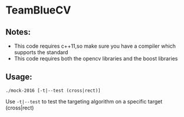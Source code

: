 # TeamBlueCV
## Notes:
* This code requires c++11,so make sure you have a compiler which supports the standard
* This code requires both the opencv libraries and the boost libraries

## Usage:
```
./mock-2016 [-t|--test (cross|rect)]
```
Use `-t|--test` to test the targeting algorithm on a specific target (cross|rect)
